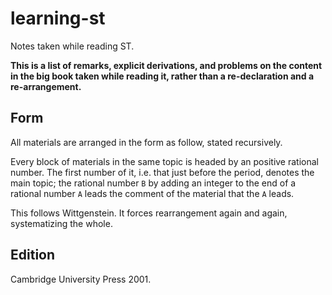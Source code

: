 # learning-st
Notes taken while reading ST.

**This is a list of remarks, explicit derivations, and problems on the content in the big book taken while reading it, rather than a re-declaration and a re-arrangement.**

## Form

All materials are arranged in the form as follow, stated recursively.

Every block of materials in the same topic is headed by an positive rational number. The first number of it, i.e. that just before the period, denotes the main topic; the rational number `B` by adding an integer to the end of a rational number `A` leads the comment of the material that the `A` leads.

This follows Wittgenstein. It forces rearrangement again and again, systematizing the whole.


## Edition

Cambridge University Press 2001.
